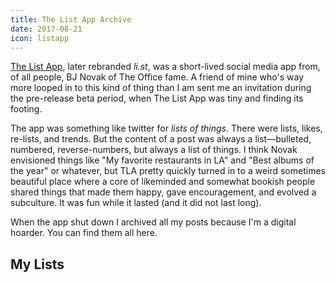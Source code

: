 ```yaml
---
title: The List App Archive
date: 2017-08-21
icon: listapp
---
```


[The List App][tla], later rebranded *li.st*, was a short-lived social media app from, of all people, BJ Novak of The Office fame. A friend of mine who's way more looped in to this kind of thing than I am sent me an invitation during the pre-release beta period, when The List App was tiny and finding its footing. 

[tla]: https://www.fastcompany.com/3058979/why-people-love-bj-novaks-list

The app was something like twitter for *lists of things*. There were lists, likes, re-lists, and trends. But the content of a post was always a list—bulleted, numbered, reverse-numbers, but always a list of things. I think Novak envisioned things like "My favorite restaurants in LA" and "Best albums of the year" or whatever, but TLA pretty quickly turned in to a weird sometimes beautiful place where a core of likeminded and somewhat bookish people shared things that made them happy, gave encouragement, and evolved a subculture. It was fun while it lasted (and it did not last long).

When the app shut down I archived all my posts because I'm a digital hoarder. You can find them all here.

## My Lists